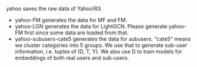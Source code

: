 yahoo saves the raw data of Yahoo!R3.

+ yahoo-FM generates the data for MF and FM.
+ yahoo-LGN generates the data for LightGCN. Please generate yahoo-FM first since some data are loaded from that.
+ yahoo-subusers-cate5 generates the data for subusers. "cate5" means we cluster categories into 5 groups. We use that to generate sub-user information, i.e. tuples of (D, T, Y). We also use D to train models for embeddings of both real users and sub-users.